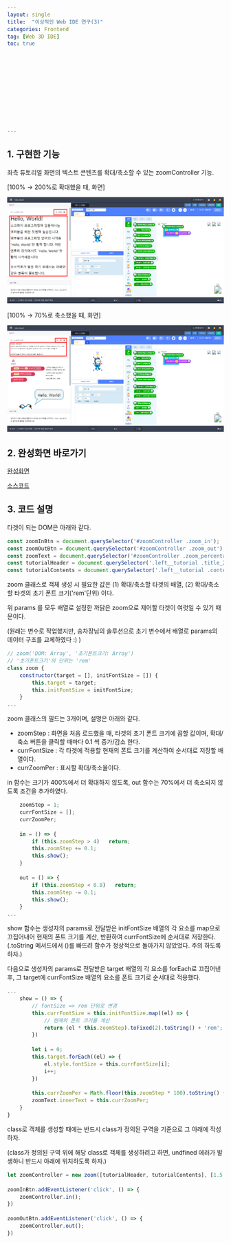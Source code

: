 ```yaml
---
layout: single
title:  "이상적인 Web IDE 연구(3)"
categories: Frontend
tag: [Web 3D IDE]
toc: true 











---
```


## 1. 구현한 기능

좌측 튜토리얼 화면의 텍스트 콘텐츠를 확대/축소할 수 있는 zoomController 기능.

[100% → 200%로 확대했을 때, 화면]

![image-20220915153652420](/assets/img/image-20220915153652420.png)



[100% → 70%로 축소했을 때, 화면]

![image-20220915153802382](/assets/img/image-20220915153802382.png)









## 2. 완성화면 바로가기

[완성화면](https://dkgkejdrb.github.io/Web_Frontend_Research/WEB%202D%20IDE/Studio)

[소스코드](https://github.com/dkgkejdrb/Web_Frontend_Research/tree/main/WEB%202D%20IDE)









## 3. 코드 설명 

타겟이 되는 DOM은 아래와 같다.

```javascript
const zoomInBtn = document.querySelector('#zoomController .zoom_in');
const zoomOutBtn = document.querySelector('#zoomController .zoom_out');
const zoomText = document.querySelector('#zoomController .zoom_percentage');
const tutorialHeader = document.querySelector('.left__tutorial .title_2');
const tutorialContents = document.querySelector('.left__tutorial .contents');
```

 

zoom 클래스로 객체 생성 시 필요한 값은 (1) 확대/축소할 타겟의 배열, (2) 확대/축소할 타겟의 초기 폰트 크기('rem'단위) 이다.

위 params 를 모두 배열로 설정한 까닭은 zoom으로 제어할 타겟이 여럿일 수 있기 때문이다.

(원래는 변수로 작업했지만, 송차장님의 솔루션으로 초기 변수에서 배열로 params의 데이터 구조를 교체하였다 :) )

```javascript
// zoom('DOM: Array', '초기폰트크기: Array')
// '초기폰트크기'의 단위는 'rem'
class zoom {
    constructor(target = [], initFontSize = []) {
        this.target = target;
        this.initFontSize = initFontSize;
    }
...
```



zoom 클래스의 필드는 3개이며, 설명은 아래와 같다.

- zoomStep : 화면을 처음 로드했을 때, 타겟의 초기 폰트 크기에 곱할 값이며, 확대/축소 버튼을 클릭할 때마다 0.1 씩 증가/감소 한다.
- currFontSize : 각 타겟에 적용할 현재의 폰트 크기를 계산하여 순서대로 저장할 배열이다.
- currZoomPer : 표시할 확대/축소율이다.

in 함수는 크기가 400%에서 더 확대하지 않도록, out 함수는 70%에서 더 축소되지 않도록 조건을 추가하였다.

```javascript
    zoomStep = 1;
    currFontSize = [];
    currZoomPer;
    
    in = () => {
        if (this.zoomStep > 4)   return;
        this.zoomStep += 0.1;
        this.show();
    }

    out = () => {
        if (this.zoomStep < 0.8)   return;
        this.zoomStep -= 0.1;
        this.show();
    }
...
```



show 함수는 생성자의 params로 전달받은 initFontSize 배열의 각 요소를 map으로 끄집어내어 현재의 폰트 크기를 계산, 반환하여 currFontSize에 순서대로 저장한다. (.toString 메서드에서 ()를 빠뜨려 함수가 정상적으로 돌아가지 않았었다. 주의 하도록 하자.)

다음으로 생성자의 params로 전달받은 target 배열의 각 요소를 forEach로 끄집어낸 후, 그 target에 currFontSize 배열의 요소를 폰트 크기로 순서대로 적용했다.

```javascript
...
    show = () => {
        // fontSize => rem 단위로 변경
        this.currFontSize = this.initFontSize.map((el) => {
        	// 현재의 폰트 크기를 계산
            return (el * this.zoomStep).toFixed(2).toString() + 'rem';
        })

        let i = 0;
        this.target.forEach((el) => {
            el.style.fontSize = this.currFontSize[i];
            i++;
        })

        this.currZoomPer = Math.floor(this.zoomStep * 100).toString() + '%';
        zoomText.innerText = this.currZoomPer;        
    }
}
```



class로 객체를 생성할 때에는 반드시 class가 정의된 구역을 기준으로 그 아래에 작성하자.

(class가 정의된 구역 위에 해당 class로 객체를 생성하려고 하면, undfined 에러가 발생하니 반드시 아래에 위치하도록 하자.) 

```javascript
let zoomController = new zoom([tutorialHeader, tutorialContents], [1.5, 0.875]);

zoomInBtn.addEventListener('click', () => {
    zoomController.in();
})

zoomOutBtn.addEventListener('click', () => {
    zoomController.out();
})
```
